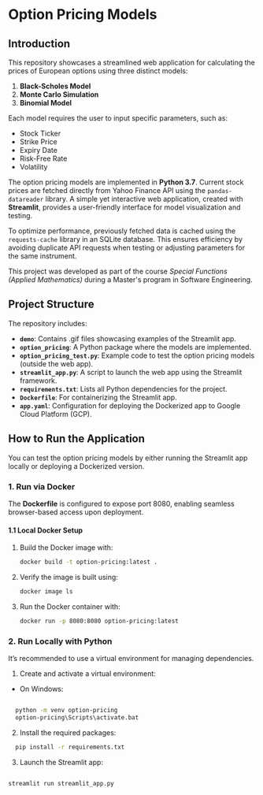 # Option Pricing Models

## Introduction
This repository showcases a streamlined web application for calculating the prices of European options using three distinct models:

1. **Black-Scholes Model**  
2. **Monte Carlo Simulation**  
3. **Binomial Model**  

Each model requires the user to input specific parameters, such as:  

- Stock Ticker  
- Strike Price  
- Expiry Date  
- Risk-Free Rate  
- Volatility  

The option pricing models are implemented in **Python 3.7**. Current stock prices are fetched directly from Yahoo Finance API using the `pandas-datareader` library. A simple yet interactive web application, created with **Streamlit**, provides a user-friendly interface for model visualization and testing.  

To optimize performance, previously fetched data is cached using the `requests-cache` library in an SQLite database. This ensures efficiency by avoiding duplicate API requests when testing or adjusting parameters for the same instrument.  

This project was developed as part of the course *Special Functions (Applied Mathematics)* during a Master's program in Software Engineering.  

## Project Structure
The repository includes:  

- **`demo`**: Contains .gif files showcasing examples of the Streamlit app.  
- **`option_pricing`**: A Python package where the models are implemented.  
- **`option_pricing_test.py`**: Example code to test the option pricing models (outside the web app).  
- **`streamlit_app.py`**: A script to launch the web app using the Streamlit framework.  
- **`requirements.txt`**: Lists all Python dependencies for the project.  
- **`Dockerfile`**: For containerizing the Streamlit app.  
- **`app.yaml`**: Configuration for deploying the Dockerized app to Google Cloud Platform (GCP).  

## How to Run the Application
You can test the option pricing models by either running the Streamlit app locally or deploying a Dockerized version.  

### 1. Run via Docker
The **Dockerfile** is configured to expose port 8080, enabling seamless browser-based access upon deployment.  

#### 1.1 Local Docker Setup
1. Build the Docker image with:  
   ```bash
   docker build -t option-pricing:latest .
2. Verify the image is built using:
   ```bash
   docker image ls
3. Run the Docker container with:
   ```bash
   docker run -p 8080:8080 option-pricing:latest

### 2. Run Locally with Python
It’s recommended to use a virtual environment for managing dependencies.

 1. Create and activate a virtual environment:

- On Windows:
```bash

  python -m venv option-pricing  
  option-pricing\Scripts\activate.bat  
```
2. Install the required packages:

``` bash
  pip install -r requirements.txt
```
3. Launch the Streamlit app:
``` bash

streamlit run streamlit_app.py
```
